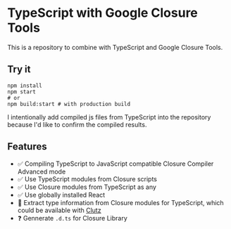 # TypeScript with Google Closure Tools

This is a repository to combine with TypeScript and Google Closure Tools.

## Try it

```
npm install
npm start
# or
npm build:start # with production build
```

I intentionally add compiled js files from TypeScript into the repository because I'd like to confirm the compiled results.

## Features

- :white_check_mark: Compiling TypeScript to JavaScript compatible Closure Compiler Advanced mode
- :white_check_mark: Use TypeScript modules from Closure scripts
- :white_check_mark: Use Closure modules from TypeScript as any
- :white_check_mark: Use globally installed React
- :running: Extract type information from Closure modules for TypeScript, which could be available with [Clutz](https://github.com/angular/clutz)
- :question: Gennerate `.d.ts` for Closure Library

